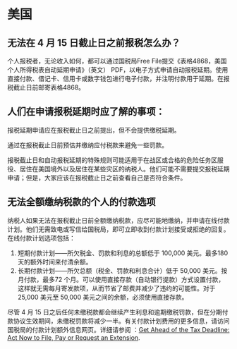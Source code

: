 # 美国

## 无法在 4 月 15 日截止日之前报税怎么办？

个人报税者，无论收入如何，都可以通过国税局Free File提交《表格4868，美国个人所得税表自动延期申请》（英文） PDF，以电子方式申请自动报税延期。使用直接付款、借记卡、信用卡或数字钱包进行电子付款，并注明付款用于延期。在报税截止日前邮寄表格4868。



## 人们在申请报税延期时应了解的事项：

报税延期申请应在报税截止日之前提出，但不会提供缴税延期。

通过在报税截止日前预估并缴纳应付税款来避免一些罚款。

报税截止日和自动报税延期的特殊规则可能适用于在战区或合格的危险任务区服役、居住在美国境外以及居住在某些灾区的纳税人。他们可能不需要提交报税延期申请；但是，大家应该在报税截止日之前查看自己是否符合条件。

&#x20;

## 无法全额缴纳税款的个人的付款选项

纳税人如果无法在报税截止日前全额缴纳税款，应尽可能地缴纳，并申请在线付款计划。他们无需致电或写信给国税局，即可立即收到付款计划接受或拒绝的回复。在线付款计划选项包括：

1. 短期付款计划——所欠税金、罚款和利息的总额低于 100,000 美元。最多180 天的额外时间来付清余额。
2. 长期付款计划——所欠总额（税金、罚款和利息合计）低于 50,000 美元。按月付款，最多72 个月。可以使用直接存款（自动银行提款）方式设置付款，这样就无需每月寄发款项，从而节省了邮费并减少了违约的可能性。对于 25,000 美元至 50,000 美元之间的余额，必须使用直接存款。

尽管 4 月 15 日之后任何未缴税款都会继续产生利息和逾期缴税罚款，但在分期付款协议生效期间，未缴税罚款将减少一半。有关付款计划费用的更多信息，请访问国税局的付款计划额外信息网页。详细请参阅 ：[Get Ahead of the Tax Deadline: Act Now to File, Pay or Request an Extension](https://www.irs.gov/zh-hans/newsroom/get-ahead-of-the-tax-deadline-act-now-to-file-pay-or-request-an-extension).
